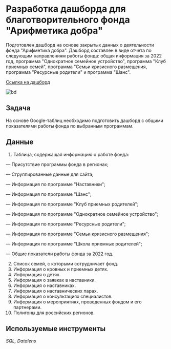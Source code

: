 # Разработка дашборда для благотворительного фонда "Арифметика добра"

Подготовлен дашборд на основе закрытых данных о деятельности фонда "Арифметика добра". 
Дашборд составлен в виде отчета по следующим направлениям работы фонда: общая информация за 2022 год, программа "Однократное семейное устройство", программа "Клуб приемных семей", программа "Семьи кризисного размещения, программа "Ресурсные родители" и программа "Шанс".

[Ссылка на дашборд](https://datalens.yandex/99imyx5bzlm8y)

![bd](https://github.com/ArJIG/Charitable_Foundation/blob/3eb4525b943bddbac18c05fdece51ac9418c2237/Screen/screen_dashboard_2.png)

## Задача

На основе Google-таблиц необходимо подготовить дашборд с общими показателями работы фонда по выбранным программам.

## Данные

1. Таблица, содержащая информацию о работе фонда:   

— Присутствие программы фонда в регионах;

— Сгруппированные данные для сайта;

— Информация по программе "Наставники";

— Информация по программе "Шанс";

— Информация по программе "Клуб приемных родителей";

— Информация по программе "Однократное семейное устройство";

— Информация по программе "Ресурсные родители";

— Информация по программе "Семьи кризисного размещения";

— Информация по программе "Школа приемных родителей";

— Общие показатели работы фонда за 2022 год.

2. Список семей, с которыми сотрудничает фонд.
3. Информация о кровных и приемных детях.
4. Информация о детях.
5. Информация о заявках в наставники.
6. Информация о наставниках.
7. Информация о наставнических парах.
8. Информация о консультациях специалистов.
9. Информация о мероприятиях, проведенных фондом и его партнерами.
10. Полигоны для российских регионов.

## Используемые инструменты
*SQL, Datalens*
